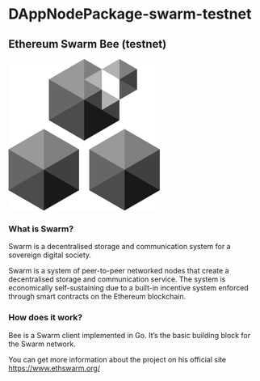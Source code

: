 # DAppNodePackage-swarm-testnet

## **Ethereum Swarm Bee** (testnet)
![avatar](swarm-avatar-min.png)

### What is Swarm?

Swarm is a decentralised storage and communication system for a sovereign digital society.

Swarm is a system of peer-to-peer networked nodes that create a decentralised storage and communication service.
The system is economically self-sustaining due to a built-in incentive system enforced through smart contracts on the Ethereum blockchain.

### How does it work?

Bee is a Swarm client implemented in Go. It’s the basic building block for the Swarm network.

You can get more information about the project on his official site https://www.ethswarm.org/

